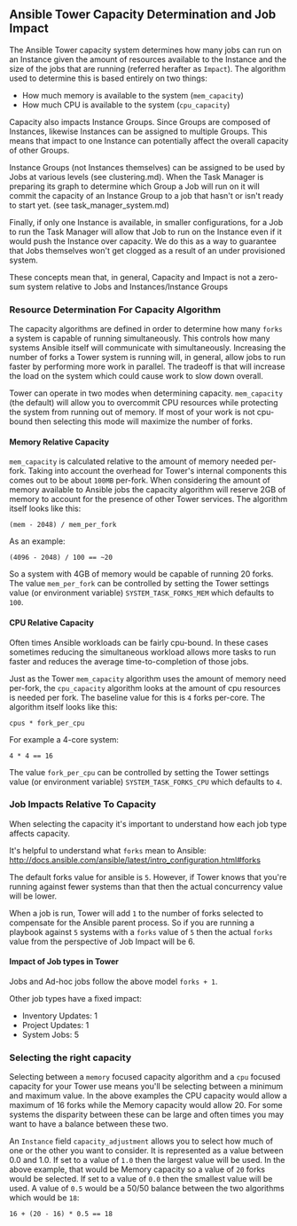 ## Ansible Tower Capacity Determination and Job Impact

The Ansible Tower capacity system determines how many jobs can run on an Instance given the amount of resources
available to the Instance and the size of the jobs that are running (referred herafter as `Impact`).
The algorithm used to determine this is based entirely on two things:

* How much memory is available to the system (`mem_capacity`)
* How much CPU is available to the system (`cpu_capacity`)

Capacity also impacts Instance Groups. Since Groups are composed of Instances, likewise Instances can be
assigned to multiple Groups. This means that impact to one Instance can potentially affect the overall capacity of
other Groups.

Instance Groups (not Instances themselves) can be assigned to be used by Jobs at various levels (see clustering.md).
When the Task Manager is preparing its graph to determine which Group a Job will run on it will commit the capacity of
an Instance Group to a job that hasn't or isn't ready to start yet. (see task_manager_system.md)

Finally, if only one Instance is available, in smaller configurations, for a Job to run the Task Manager will allow that
Job to run on the Instance even if it would push the Instance over capacity. We do this as a way to guarantee that Jobs
themselves won't get clogged as a result of an under provisioned system.

These concepts mean that, in general, Capacity and Impact is not a zero-sum system relative to Jobs and Instances/Instance Groups

### Resource Determination For Capacity Algorithm


The capacity algorithms are defined in order to determine how many `forks` a system is capable of running simultaneously. This controls how
many systems Ansible itself will communicate with simultaneously. Increasing the number of forks a Tower system is running will, in general,
allow jobs to run faster by performing more work in parallel. The tradeoff is that will increase the load on the system which could cause work
to slow down overall.

Tower can operate in two modes when determining capacity. `mem_capacity` (the default) will allow you to overcommit CPU resources while protecting the system
from running out of memory. If most of your work is not cpu-bound then selecting this mode will maximize the number of forks.

#### Memory Relative Capacity
`mem_capacity` is calculated relative to the amount of memory needed per-fork. Taking into account the overhead for Tower's internal components this comes out
to be about `100MB` per-fork. When considering the amount of memory available to Ansible jobs the capacity algorithm will reserve 2GB of memory to account
for the presence of other Tower services. The algorithm itself looks like this:

    (mem - 2048) / mem_per_fork
    
As an example:

    (4096 - 2048) / 100 == ~20
    
So a system with 4GB of memory would be capable of running 20 forks. The value `mem_per_fork` can be controlled by setting the Tower settings value
(or environment variable) `SYSTEM_TASK_FORKS_MEM` which defaults to `100`.

#### CPU Relative Capacity

Often times Ansible workloads can be fairly cpu-bound. In these cases sometimes reducing the simultaneous workload allows more tasks to run faster and reduces
the average time-to-completion of those jobs.

Just as the Tower `mem_capacity` algorithm uses the amount of memory need per-fork, the `cpu_capacity` algorithm looks at the amount of cpu resources is needed
per fork. The baseline value for this is `4` forks per-core. The algorithm itself looks like this:

    cpus * fork_per_cpu
    
For example a 4-core system:

    4 * 4 == 16
    
The value `fork_per_cpu` can be controlled by setting the Tower settings value (or environment variable) `SYSTEM_TASK_FORKS_CPU` which defaults to `4`.

### Job Impacts Relative To Capacity

When selecting the capacity it's important to understand how each job type affects capacity.

It's helpful to understand what `forks` mean to Ansible: http://docs.ansible.com/ansible/latest/intro_configuration.html#forks

The default forks value for ansible is `5`. However, if Tower knows that you're running against fewer systems than that then the actual concurrency value
will be lower.

When a job is run, Tower will add `1` to the number of forks selected to compensate for the Ansible parent process. So if you are running a playbook against `5`
systems with a `forks` value of `5` then the actual `forks` value from the perspective of Job Impact will be 6.

#### Impact of Job types in Tower

Jobs and Ad-hoc jobs follow the above model `forks + 1`.

Other job types have a fixed impact:

* Inventory Updates: 1
* Project Updates: 1
* System Jobs: 5

### Selecting the right capacity

Selecting between a `memory` focused capacity algorithm and a `cpu` focused capacity for your Tower use means you'll be selecting between a minimum
and maximum value. In the above examples the CPU capacity would allow a maximum of 16 forks while the Memory capacity would allow 20. For some systems
the disparity between these can be large and often times you may want to have a balance between these two.

An `Instance` field `capacity_adjustment` allows you to select how much of one or the other you want to consider. It is represented as a value between 0.0
and 1.0.  If set to a value of `1.0` then the largest value will be used. In the above example, that would be Memory capacity so a value of `20` forks would
be selected. If set to a value of `0.0` then the smallest value will be used. A value of `0.5` would be a 50/50 balance between the two algorithms which would
be `18`:

    16 + (20 - 16) * 0.5 == 18

